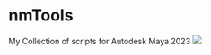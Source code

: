 # nmTools
My Collection of scripts for Autodesk Maya 2023
![](https://github.com/nmTools/riggerTools/image/sample/sample_file_manager.png)



